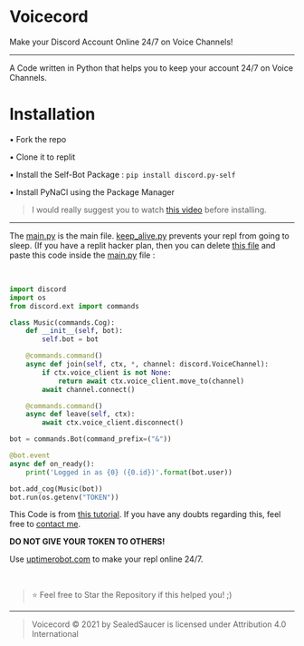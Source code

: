 # Voicecord
Make your Discord Account Online 24/7 on Voice Channels!

----

A Code written in Python that helps you to keep your account 24/7 on Voice Channels.

# Installation

• Fork the repo

• Clone it to replit

• Install the Self-Bot Package : `pip install discord.py-self`

• Install PyNaCl using the Package Manager

> I would really suggest you to watch [this video](https://youtu.be/gvSgnPER6Kw) before installing.

---

The [main.py](https://github.com/SealedSaucer/Voicecord/blob/main/main.py) is the main file. [keep_alive.py](https://github.com/SealedSaucer/Voicecord/blob/main/keep_alive.py) prevents your repl from going to sleep. (If you have a replit hacker plan, then you can delete [this file](https://github.com/SealedSaucer/Voicecord/blob/main/keep_alive.py) and paste this code inside the [main.py](https://github.com/SealedSaucer/Voicecord/blob/main/main.py) file : 

</br>

```py
import discord
import os
from discord.ext import commands

class Music(commands.Cog):
    def __init__(self, bot):
        self.bot = bot

    @commands.command()
    async def join(self, ctx, *, channel: discord.VoiceChannel):
        if ctx.voice_client is not None:
            return await ctx.voice_client.move_to(channel)
        await channel.connect()

    @commands.command()
    async def leave(self, ctx):
        await ctx.voice_client.disconnect()

bot = commands.Bot(command_prefix=("&"))

@bot.event
async def on_ready():
    print('Logged in as {0} ({0.id})'.format(bot.user))

bot.add_cog(Music(bot))
bot.run(os.getenv("TOKEN"))
```

This Code is from [this tutorial](https://youtu.be/gvSgnPER6Kw). If you have any doubts regarding this, feel free to [contact me](https://dcs.gg/phantom).

**DO NOT GIVE YOUR TOKEN TO OTHERS!**

Use [uptimerobot.com](https://uptimerobot.com) to make your repl online 24/7.

</br>

> ⭐ Feel free to Star the Repository if this helped you! ;)

----

> Voicecord © 2021 by SealedSaucer is licensed under Attribution 4.0 International 
